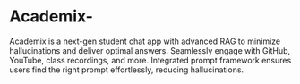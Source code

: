 # Academix-
Academix is a next-gen student chat app with advanced RAG to minimize hallucinations and deliver optimal answers. Seamlessly engage with GitHub, YouTube, class recordings, and more. Integrated prompt framework ensures users find the right prompt effortlessly, reducing hallucinations.
